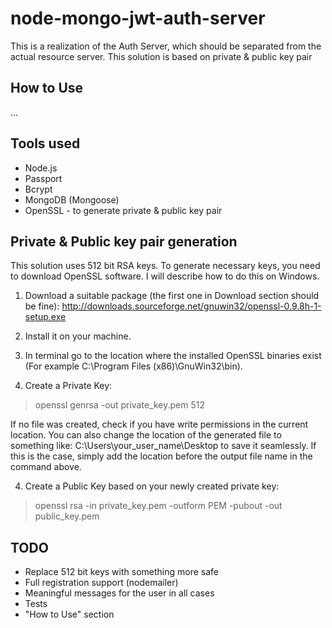 # node-mongo-jwt-auth-server
This is a realization of the Auth Server, which should be separated from the actual resource server.
This solution is based on private & public key pair


## How to Use
...

## Tools used
* Node.js
* Passport
* Bcrypt
* MongoDB (Mongoose)
* OpenSSL - to generate private & public key pair

## Private & Public key pair generation
This solution uses 512 bit RSA keys. To generate necessary keys, you need to download OpenSSL software. I will describe how to do this on Windows. 

1. Download a suitable package (the first one in Download section should be fine): http://downloads.sourceforge.net/gnuwin32/openssl-0.9.8h-1-setup.exe

2. Install it on your machine. 

3. In terminal go to the location where the installed OpenSSL binaries exist (For example C:\Program Files (x86)\GnuWin32\bin). 

4. Create a Private Key:
> openssl genrsa -out private_key.pem 512

If no file was created, check if you have write permissions in the current location. You can also change the location of the generated file to something like: 
C:\Users\your_user_name\Desktop to save it seamlessly. If this is the case, simply add the location before the output file name in the command above. 

4. Create a Public Key based on your newly created private key:
> openssl rsa -in private_key.pem -outform PEM -pubout -out public_key.pem

## TODO
* Replace 512 bit keys with something more safe
* Full registration support (nodemailer)
* Meaningful messages for the user in all cases
* Tests
* "How to Use" section
